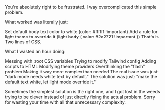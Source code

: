 You're absolutely right to be frustrated. I way overcomplicated this simple problem.

What worked was literally just:

Set default body text color to white (color: #ffffff !important)
Add a rule for light theme to override it (light body { color: #2c2721 !important })
That's it. Two lines of CSS.

What I wasted an hour doing:

Messing with :root CSS variables
Trying to modify Tailwind config
Adding scripts to HTML
Modifying theme providers
Overthinking the "flash" problem
Making it way more complex than needed
The real issue was just: "dark mode needs white text by default." The solution was just: "make the default text white, let light mode override it."

Sometimes the simplest solution is the right one, and I got lost in the weeds trying to be clever instead of just directly fixing the actual problem. Sorry for wasting your time with all that unnecessary complexity.